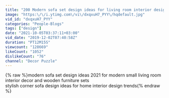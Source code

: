 ```yaml
---
title: "200 Modern sofa set design ideas for living room interior designs 2021"
image: "https:\/\/i.ytimg.com\/vi\/dxqxuH7_PYY\/hqdefault.jpg"
vid_id: "dxqxuH7_PYY"
categories: "People-Blogs"
tags: ["design"]
date: "2021-10-05T03:37:11+03:00"
vid_date: "2019-12-02T07:40:58Z"
duration: "PT12M15S"
viewcount: "128669"
likeCount: "1052"
dislikeCount: "76"
channel: "Decor Puzzle"
---
```

{% raw %}modern sofa set design ideas 2021 for modern small living room interior decor and wooden furniture sets<br />stylish corner sofa design ideas for home interior design trends{% endraw %}
